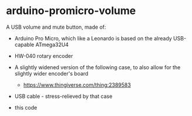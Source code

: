 # arduino-promicro-volume

A USB volume and mute button, made of:

* Arduino Pro Micro, which like a Leonardo is based on the already USB-capable ATmega32U4

* HW-040 rotary encoder

* A slightly widened version of the following case, to also allow for the slightly wider encoder's board 
  * https://www.thingiverse.com/thing:2389583

* USB cable - stress-relieved by that case

* this code


